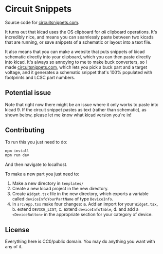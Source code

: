 Circuit Snippets
================

Source code for [circuitsnippets.com](https://circuitsnippets.com).

It turns out that kicad uses the OS clipboard for *all* clipboard operations.
It's incredibly nice, and means you can seamlessly paste between two kicads that are running, or save snippets of a schematic or layout into a text file.

It also means that you can make a website that puts snippets of kicad schematic directly into your clipboard, which you can then paste directly into kicad.
It's always so annoying to me to make buck converters, so I made [circuitsnippets.com](https://circuitsnippets.com), which lets you pick a buck part and a target voltage, and it generates a schematic snippet that's 100% populated with footprints and LCSC part numbers.


Potential issue
---------------

Note that right now there might be an issue where it only works to paste into kicad 9.
If the circuit snippet pastes as text (rather than schematic), as shown below, please let me know what kicad version you're in!


Contributing
------------

To run this you just need to do:
```bash
npm install
npm run dev
```
And then navigate to localhost.

To make a new part you just need to:
1. Make a new directory in `templates/`
2. Create a new kicad project in the new directory.
3. Create `Widget.tsx` file in the new directory, which exports a variable called `deviceInfoYourPartName` of type `DeviceInfo`.
4. In `src/App.tsx` make four changes:
	a. Add an import for your `Widget.tsx`,
	b. extend `DEVICE_LIST`,
	c. extend `deviceInfoTable`,
	d. and add a `<DeviceButton>` in the appropriate section for your category of device.


License
-------

Everything here is CC0/public domain.
You may do anything you want with any of it.
